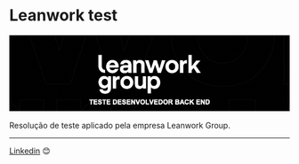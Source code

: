 # Leanwork test

![target-test-app](img/leanwork-group.png)

Resolução de teste aplicado pela empresa Leanwork Group. 

---
[Linkedin](https://www.linkedin.com/in/wellitonfernandes/) 😊